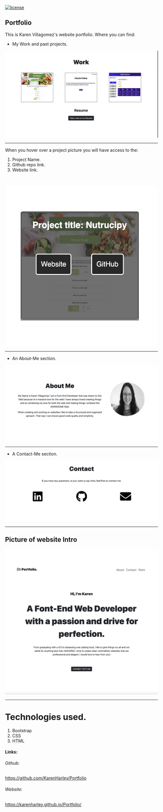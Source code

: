   [![license](https://img.shields.io/github/license/DAVFoundation/captain-n3m0.svg?style=flat-square)](https://github.com/DAVFoundation/captain-n3m0/blob/master/LICENSE)

## Portfolio

This is Karen Villagomez's website portfolio. Where you can find:



- My Work and past projects.

![Picture work section](pics/work.png)

---

When you hover over a project picture you will have access to the:
1. Project Name.
2. Github repo link.
3. Website link.


 
<br />

<p align="center">
  <img width="500" src="./pics/hover.png" alt="Picture of contact work when hover">
</p>

---

- An About-Me section.

![Picture of About me section](pics/about.png)

---

- A Contact-Me section.

![Picture of contact me section](pics/contact.png)

---

## Picture of website Intro

![Picture of website intro](pics/websitePic.png)

---
# Technologies used.

1. Bootstrap
2. CSS
3. HTML

#### Links:

###### Github:
https://github.com/KarenHarley/Portfolio

###### Website:
https://karenharley.github.io/Portfolio/
